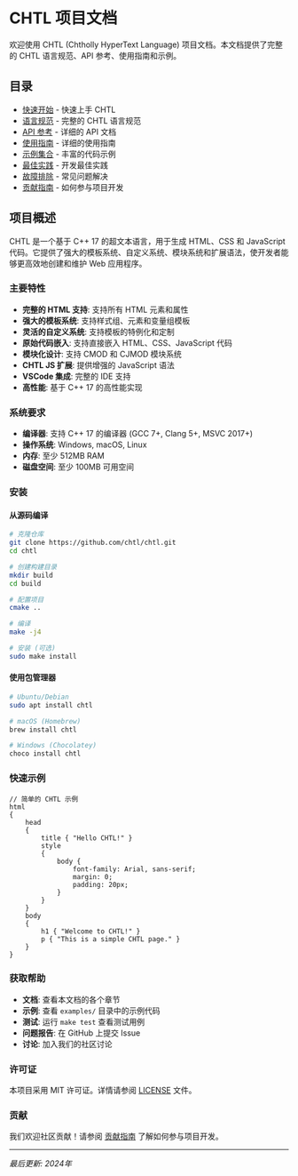 # CHTL 项目文档

欢迎使用 CHTL (Chtholly HyperText Language) 项目文档。本文档提供了完整的 CHTL 语言规范、API 参考、使用指南和示例。

## 目录

- [快速开始](quickstart.md) - 快速上手 CHTL
- [语言规范](language-specification.md) - 完整的 CHTL 语言规范
- [API 参考](api-reference.md) - 详细的 API 文档
- [使用指南](user-guide.md) - 详细的使用指南
- [示例集合](examples.md) - 丰富的代码示例
- [最佳实践](best-practices.md) - 开发最佳实践
- [故障排除](troubleshooting.md) - 常见问题解决
- [贡献指南](contributing.md) - 如何参与项目开发

## 项目概述

CHTL 是一个基于 C++ 17 的超文本语言，用于生成 HTML、CSS 和 JavaScript 代码。它提供了强大的模板系统、自定义系统、模块系统和扩展语法，使开发者能够更高效地创建和维护 Web 应用程序。

### 主要特性

- **完整的 HTML 支持**: 支持所有 HTML 元素和属性
- **强大的模板系统**: 支持样式组、元素和变量组模板
- **灵活的自定义系统**: 支持模板的特例化和定制
- **原始代码嵌入**: 支持直接嵌入 HTML、CSS、JavaScript 代码
- **模块化设计**: 支持 CMOD 和 CJMOD 模块系统
- **CHTL JS 扩展**: 提供增强的 JavaScript 语法
- **VSCode 集成**: 完整的 IDE 支持
- **高性能**: 基于 C++ 17 的高性能实现

### 系统要求

- **编译器**: 支持 C++ 17 的编译器 (GCC 7+, Clang 5+, MSVC 2017+)
- **操作系统**: Windows, macOS, Linux
- **内存**: 至少 512MB RAM
- **磁盘空间**: 至少 100MB 可用空间

### 安装

#### 从源码编译

```bash
# 克隆仓库
git clone https://github.com/chtl/chtl.git
cd chtl

# 创建构建目录
mkdir build
cd build

# 配置项目
cmake ..

# 编译
make -j4

# 安装 (可选)
sudo make install
```

#### 使用包管理器

```bash
# Ubuntu/Debian
sudo apt install chtl

# macOS (Homebrew)
brew install chtl

# Windows (Chocolatey)
choco install chtl
```

### 快速示例

```chtl
// 简单的 CHTL 示例
html
{
    head
    {
        title { "Hello CHTL!" }
        style
        {
            body {
                font-family: Arial, sans-serif;
                margin: 0;
                padding: 20px;
            }
        }
    }
    body
    {
        h1 { "Welcome to CHTL!" }
        p { "This is a simple CHTL page." }
    }
}
```

### 获取帮助

- **文档**: 查看本文档的各个章节
- **示例**: 查看 `examples/` 目录中的示例代码
- **测试**: 运行 `make test` 查看测试用例
- **问题报告**: 在 GitHub 上提交 Issue
- **讨论**: 加入我们的社区讨论

### 许可证

本项目采用 MIT 许可证。详情请参阅 [LICENSE](../LICENSE) 文件。

### 贡献

我们欢迎社区贡献！请参阅 [贡献指南](contributing.md) 了解如何参与项目开发。

---

*最后更新: 2024年*